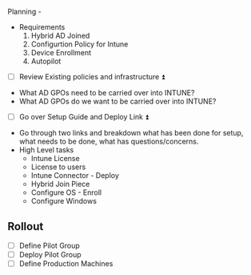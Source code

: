 Planning -
- Requirements
	1. Hybrid AD Joined
	2. Configurtion Policy for Intune
	3. Device Enrollment
	4. Autopilot


* [ ] Review Existing  policies and infrastructure ⏫ 
- What AD GPOs need to be carried over into INTUNE?
- What AD GPOs do we want to be carried over into INTUNE?

- [ ] Go over Setup Guide and Deploy Link ⏫
- Go through two links and breakdown what has been done for setup, what needs to be done, what has questions/concerns.
- High Level tasks
	- Intune License
	- License to users
	- Intune Connector - Deploy
	- Hybrid Join Piece
	- Configure OS - Enroll
	- Configure Windows


## Rollout 
- [ ] Define Pilot Group
- [ ] Deploy Pilot Group
- [ ] Define Production Machines
